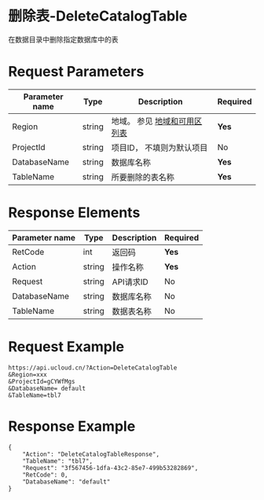 # 删除表-DeleteCatalogTable

在数据目录中删除指定数据库中的表

# Request Parameters
|Parameter name|Type|Description|Required|
|---|---|---|---|
|Region|string|地域。 参见 [地域和可用区列表](../summary/regionlist.html)|**Yes**|
|ProjectId|string|项目ID， 不填则为默认项目|No|
|DatabaseName|string|数据库名称|**Yes**|
|TableName|string|所要删除的表名称|**Yes**|

# Response Elements
|Parameter name|Type|Description|Required|
|---|---|---|---|
|RetCode|int|返回码|**Yes**|
|Action|string|操作名称|**Yes**|
|Request|string|API请求ID|No|
|DatabaseName|string|数据库名称|No|
|TableName|string|数据表名称|No|

# Request Example
```
https://api.ucloud.cn/?Action=DeleteCatalogTable
&Region=xxx
&ProjectId=gCYWfMgs
&DatabaseName= default
&TableName=tbl7
```

# Response Example
```
{
    "Action": "DeleteCatalogTableResponse", 
    "TableName": "tbl7", 
    "Request": "3f567456-1dfa-43c2-85e7-499b53282869", 
    "RetCode": 0, 
    "DatabaseName": "default"
}
```


